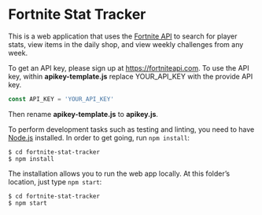 # Fortnite Stat Tracker

This is a web application that uses the [Fortnite API](https://fortniteapi.com/) to search for player stats, view items in the daily shop, and view weekly challenges from any week.

To get an API key, please sign up at https://fortniteapi.com. To use the API key, within **apikey-template.js** replace YOUR_API_KEY with the provide API key.
```Javascript
const API_KEY = 'YOUR_API_KEY'
```
Then rename **apikey-template.js** to **apikey.js**.

To perform development tasks such as testing and linting, you need to have [Node.js](https://nodejs.org) installed. In order to get going, run `npm install`:

    $ cd fortnite-stat-tracker
    $ npm install

The installation allows you to run the web app locally. At this folder’s location, just type `npm start`:

    $ cd fortnite-stat-tracker
    $ npm start